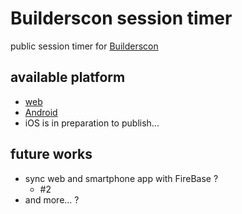 Builderscon session timer
=========================

public session timer for [Builderscon](http://builderscon.io/)

available platform
------------------

- [web](http://web.timer.builderscon.io/)
- [Android](https://play.google.com/store/apps/details?id=io.builderscon.sessiontimer)
- iOS is in preparation to publish...

future works
------------

- sync web and smartphone app with FireBase ?
    - #2
- and more... ?
